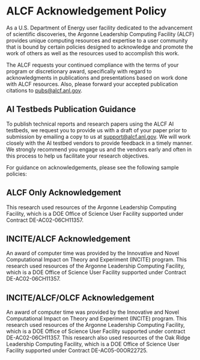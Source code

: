 # ALCF Acknowledgement Policy
As a U.S. Department of Energy user facility dedicated to the advancement of scientific discoveries, the Argonne Leadership Computing Facility (ALCF) provides unique computing resources and expertise to a user community that is bound by certain policies designed to acknowledge and promote the work of others as well as the resources used to accomplish this work.

The ALCF requests your continued compliance with the terms of your program or discretionary award, specifically with regard to acknowledgments in publications and presentations based on work done with ALCF resources. Also, please forward your accepted publication citations to pubs@alcf.anl.gov.

## AI Testbeds Publication Guidance
To publish technical reports and research papers using the ALCF AI testbeds, we request you to provide us with a draft of your paper prior to submission by emailing a copy to us at [support@alcf.anl.gov](mailto:support@alcf.anl.gov). We will work closely with the AI testbed vendors to provide feedback in a timely manner. We strongly recommend you engage us and the vendors early and often in this process to help us facilitate your research objectives.

For guidance on acknowledgements, please see the following sample policies:

## ALCF Only Acknowledgement
This research used resources of the Argonne Leadership Computing Facility, which is a DOE Office of Science User Facility supported under Contract DE-AC02-06CH11357.

## INCITE/ALCF Acknowledgement
An award of computer time was provided by the Innovative and Novel Computational Impact on Theory and Experiment (INCITE) program. This research used resources of the Argonne Leadership Computing Facility, which is a DOE Office of Science User Facility supported under Contract DE-AC02-06CH11357.

## INCITE/ALCF/OLCF Acknowledgement
An award of computer time was provided by the Innovative and Novel Computational Impact on Theory and Experiment (INCITE) program. This research used resources of the Argonne Leadership Computing Facility, which is a DOE Office of Science User Facility supported under contract DE-AC02-06CH11357. This research also used resources of the Oak Ridge Leadership Computing Facility, which is a DOE Office of Science User Facility supported under Contract DE-AC05-00OR22725.
